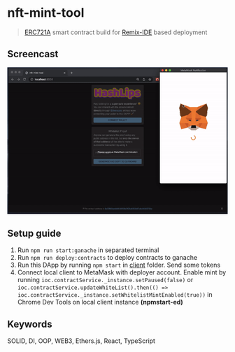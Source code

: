 # nft-mint-tool

> [ERC721A](https://github.com/chiru-labs/ERC721A) smart contract build for [Remix-IDE](https://github.com/ethereum/remix-ide) based deployment

## Screencast

![screencast](./docs/screencast.gif)

## Setup guide

1. Run `npm run start:ganache` in separated terminal
2. Run `npm run deploy:contracts` to deploy contracts to ganache
3. Run this DApp by running `npm start` in [client](./packages/client) folder. Send some tokens
4. Connect local client to MetaMask with deployer account. Enable mint by running `ioc.contractService._instance.setPaused(false)` or `ioc.contractService.updateWhiteList().then(() => ioc.contractService._instance.setWhitelistMintEnabled(true))` in Chrome Dev Tools on local client instance **(npmstart-ed)**

## Keywords

SOLID, DI, OOP, WEB3, Ethers.js, React, TypeScript
